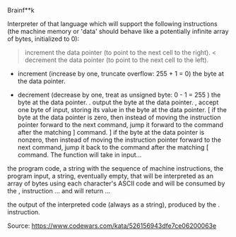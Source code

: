 Brainf**k

Interpreter of that language which will support the following instructions (the machine memory or 'data' should behave like a potentially infinite array of bytes, initialized to 0):

> increment the data pointer (to point to the next cell to the right).
< decrement the data pointer (to point to the next cell to the left).
+ increment (increase by one, truncate overflow: 255 + 1 = 0) the byte at the data pointer.
- decrement (decrease by one, treat as unsigned byte: 0 - 1 = 255 ) the byte at the data pointer.
. output the byte at the data pointer.
, accept one byte of input, storing its value in the byte at the data pointer.
[ if the byte at the data pointer is zero, then instead of moving the instruction pointer forward to the next command, jump it forward to the command after the matching ] command.
] if the byte at the data pointer is nonzero, then instead of moving the instruction pointer forward to the next command, jump it back to the command after the matching [ command.
The function will take in input...

the program code, a string with the sequence of machine instructions,
the program input, a string, eventually empty, that will be interpreted as an array of bytes using each character's ASCII code and will be consumed by the , instruction
... and will return ...

the output of the interpreted code (always as a string), produced by the . instruction.


Source:
https://www.codewars.com/kata/526156943dfe7ce06200063e
